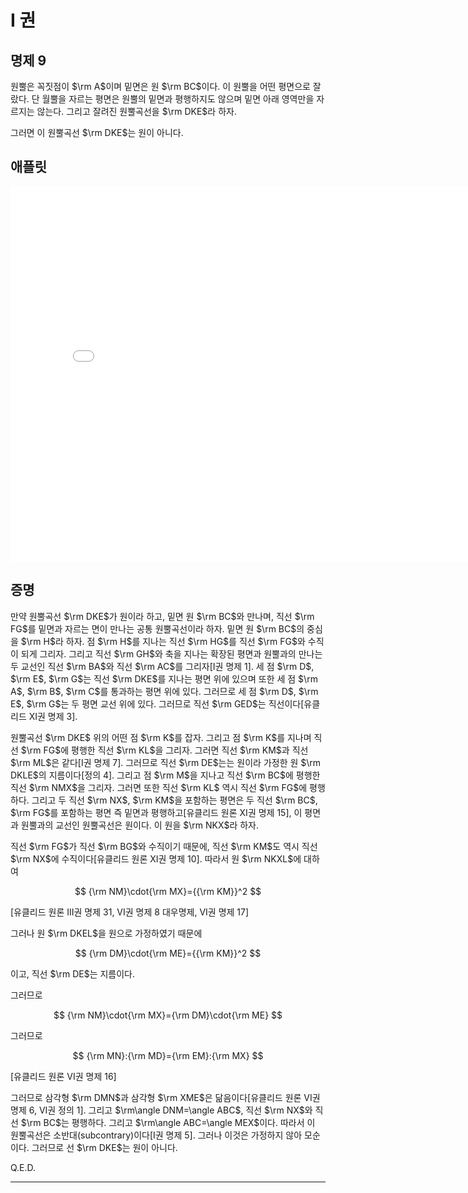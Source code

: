 # I 권

## 명제 9

원뿔은 꼭짓점이 $\rm A$이며 밑면은 원 $\rm BC$이다. 이 원뿔을 어떤 평면으로 잘랐다. 단 월뿔을 자르는 평면은 원뿔의 밑면과 평행하지도 않으며 밑면 아래 영역만을 자르지는 않는다. 그리고 잘려진 원뿔곡선을 $\rm DKE$라 하자.

그러면 이 원뿔곡선 $\rm DKE$는 원이 아니다.

## 애플릿

<iframe
src="./GGB_Html/Prop_9_Book_I_Apollonius.html"
width="800"
height="600"
frameborder="0"
framespacing="0"
marginheight="0"
marginwidth="0"
scrolling="no"
vspace="0"></iframe>

## 증명

만약 원뿔곡선 $\rm DKE$가 원이라 하고, 밑면 원 $\rm BC$와 만나며, 직선 $\rm FG$를 밑면과 자르는 면이 만나는 공통 원뿔곡선이라 하자. 밑면 원 $\rm BC$의 중심을 $\rm H$라 하자. 점 $\rm H$를 지나는 직선 $\rm HG$를 직선 $\rm FG$와 수직이 되게 그리자. 그리고 직선 $\rm GH$와 축을 지나는 확장된 평면과 원뿔과의 만나는 두 교선인 직선 $\rm BA$와 직선 $\rm AC$를 그리자[I권 명제 1]. 세 점 $\rm D$, $\rm E$, $\rm G$는 직선 $\rm DKE$를 지나는 평면 위에 있으며 또한 세 점 $\rm A$, $\rm B$, $\rm C$를 통과하는 평면 위에 있다. 그러므로 세 점 $\rm D$, $\rm E$, $\rm G$는 두 평면 교선 위에 있다. 그러므로 직선 $\rm GED$는 직선이다[유클리드 XI권 명제 3].

원뿔곡선 $\rm DKE$ 위의 어떤 점 $\rm K$를 잡자. 그리고 점 $\rm K$를 지나며 직선 $\rm FG$에 평행한 직선 $\rm KL$을 그리자. 그러면 직선 $\rm KM$과 직선 $\rm ML$은 같다[I권 명제 7]. 그러므로 직선 $\rm DE$는는 원이라 가정한 원 $\rm DKLE$의 지름이다[정의 4]. 그리고 점 $\rm M$을 지나고 직선 $\rm BC$에 평행한 직선 $\rm NMX$을 그리자. 그러면 또한 직선 $\rm KL$ 역시 직선 $\rm FG$에 평행하다. 그리고 두 직선 $\rm NX$, $\rm KM$을 포함하는 평면은 두 직선 $\rm BC$, $\rm FG$를 포함하는 평면 즉 밑면과 평행하고[유클리드 원론 XI권 명제 15], 이 평면과 원뿔과의 교선인 원뿔곡선은 원이다. 이 원을 $\rm NKX$라 하자.

직선 $\rm FG$가 직선 $\rm BG$와 수직이기 때문에, 직선 $\rm KM$도 역시 직선 $\rm NX$에 수직이다[유클리드 원론 XI권 명제 10]. 따라서 원 $\rm NKXL$에 대하여

$$
{\rm NM}\cdot{\rm MX}={{\rm KM}}^2
$$

[유클리드 원론 III권 명제 31, VI권 명제 8 대우명제, VI권 명제 17]

그러나 원 $\rm DKEL$을 원으로 가정하였기 때문에

$$
{\rm DM}\cdot{\rm ME}={{\rm KM}}^2
$$

이고, 직선 $\rm DE$는 지름이다.

그러므로

$$
{\rm NM}\cdot{\rm MX}={\rm DM}\cdot{\rm ME}
$$

그러므로

$$
{\rm MN}:{\rm MD}={\rm EM}:{\rm MX}
$$

[유클리드 원론 VI권 명제 16]

그러므로 삼각형 $\rm DMN$과 삼각형 $\rm XME$은 닮음이다[유클리드 원론 VI권 명제 6, VI권 정의 1]. 그리고 $\rm\angle DNM=\angle ABC$, 직선 $\rm NX$와 직선 $\rm BC$는 평행하다. 그리고 $\rm\angle ABC=\angle MEX$이다. 따라서 이 원뿔곡선은 소반대(subcontrary)이다[I권 명제 5]. 그러나 이것은 가정하지 않아 모순이다. 그러므로 선 $\rm DKE$는 원이 아니다.

Q.E.D.

---
